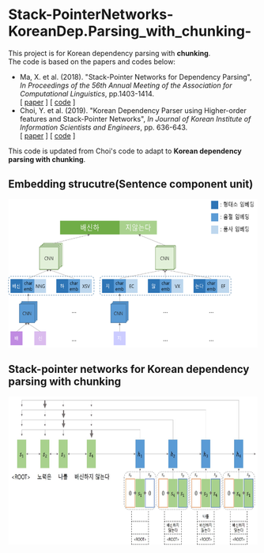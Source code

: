 # Stack-PointerNetworks-KoreanDep.Parsing_with_chunking-

This project is for Korean dependency parsing with __chunking__.  
The code is based on the papers and codes below:
* Ma, X. et al. (2018). "Stack-Pointer Networks for Dependency Parsing", _In Proceedings of the 56th Annual Meeting of the Association for Computational Linguistics_, pp.1403-1414.  
  [ [paper](https://arxiv.org/pdf/1805.01087.pdf) ] [ [code](https://github.com/XuezheMax/NeuroNLP2) ]  
* Choi, Y. et al. (2019). "Korean Dependency Parser using Higher-order features and Stack-Pointer Networks", _In Journal of Korean Institute of Information Scientists and Engineers_, pp. 636-643.  
  [ [paper](http://www.dbpia.co.kr/journal/articleDetail?nodeId=NODE08750806&language=ko_KR) ] [ [code](https://github.com/yseokchoi/KoreanDependencyParserusingStackPointer) ]  



This code is updated from Choi's code to adapt to __Korean dependency parsing with chunking__.  



## Embedding strucutre(Sentence component unit)
<img src='./images/embedding_structure.png' height='300'/>  

## Stack-pointer networks for Korean dependency parsing with chunking
<img src='./images/stackptn_chunk.jpg' height='300'/>
